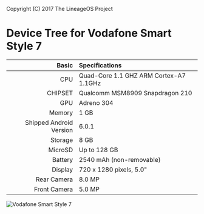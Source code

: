 Copyright (C) 2017 The LineageOS Project

Device Tree for Vodafone Smart Style 7
============================================================
Basic   | Specifications
-------:|:-------------------------
CPU     | Quad-Core 1.1 GHZ ARM Cortex-A7 1.1GHz
CHIPSET | Qualcomm MSM8909 Snapdragon 210
GPU     | Adreno 304
Memory  | 1 GB
Shipped Android Version | 6.0.1
Storage | 8 GB
MicroSD | Up to 128 GB
Battery | 2540 mAh (non-removable)
Display | 720 x 1280 pixels, 5.0"
Rear Camera  | 8.0 MP
Front Camera | 5.0 MP

![Vodafone Smart Style 7](http://cdn.epey.com/resim/56475/m_vodafone-smart-style-7-4.png "Vodafone Smart Style 7")
